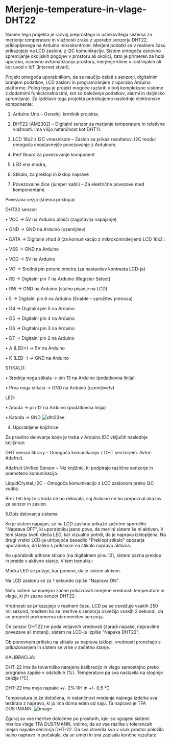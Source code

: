 # Merjenje-temperature-in-vlage-DHT22


Namen tega projekta je razvoj preprostega in učinkovitega sistema za merjenje temperature in vlažnosti zraka z uporabo senzorja DHT22, priklopljenega na Arduino mikrokontroler. Merjeni podatki se v realnem času prikazujejo na LCD zaslonu z I2C komunikacijo. Sistem omogoča osnovno spremljanje okoljskih pogojev v prostoru ali okolici, zato je primeren za hobi uporabo, osnovno avtomatizacijo prostora, merjenje klime v rastlinjakih ali kot uvod v IoT (Internet stvari).


Projekt omogoča uporabnikom, da se naučijo delati s senzorji, digitalnim branjem podatkov, LCD zasloni in programiranjem z uporabo Arduino platforme. Poleg tega je projekt mogoče razširiti v bolj kompleksne sisteme z dodatnimi funkcionalnostmi, kot so beleženje podatkov, alarmi in daljinsko spremljanje.
Za izdelavo tega projekta potrebujemo naslednje elektronske komponente:


1.	Arduino Uno – Osrednji krmilnik projekta.

2.	DHT22 (AM2302) – Digitalni senzor za merjenje temperature in relativne vlažnosti. Ima višjo natančnost kot DHT11.

3.	LCD 16x2 z I2C vmesnikom – Zaslon za prikaz rezultatov. I2C modul omogoča enostavnejše povezovanje z Arduinom.

4. Perf Board za povezovanje komponent

5.	LED ena modra,

6.	Stikalo, za preklop in izklop naprave

7.	Povezovalne žice (jumper kabli) – Za električne povezave med komponentami.


Povezava vezja (shema priklopa)

DHT22 senzor:

•	VCC → 5V na Arduino plošči (zagotavlja napajanje)

•	GND → GND na Arduino (ozemljitev)

•	DATA → Digitalni vhod 8 (za komunikacijo z mikrokontrolerjem)
LCD 16x2 :

•	VSS → GND na Arduino 

•	VDD → 5V na Arduino 

•	VO → Srednji pin potenciometra (za nastavitev kontrasta LCD-ja)

•	RS → Digitalni pin 7 na Arduino (Register Select)

•	RW → GND na Arduino (stalno pisanje na LCD)

•	E → Digitalni pin 6 na Arduino (Enable – sprožitev prenosa)

•	D4 → Digitalni pin  5 na Arduino

•	D5 → Digitalni pin 4 na Arduino 

•	D6 → Digitalni pin 3 na Arduino 

•	D7 → Digitalni pin 2 na Arduino 

•	A (LED+) → 5V na Arduino 

•	K (LED−) → GND na Arduino


STIKALO: 

•	Srednja noga stikala → pin 13 na Arduino (podatkovna linija)

•	Prva noga stikala → GND na Arduino (ozemljivetv)


LED: 

•	Anoda → pin 12 na Arduino (podatkovna linija)

•	Katoda → GND
![dht22ee](https://github.com/user-attachments/assets/e51236a1-dfbb-4972-bbf9-433419e6d3ff)


4. Uporabljene knjižnice 

 

Za pravilno delovanje kode je treba v Arduino IDE vključiti naslednje knjižnice: 

DHT sensor library – Omogoča komunikacijo z DHT senzorjem. Avtor: Adafruit. 

Adafruit Unified Sensor – Niz knjižnic, ki podpirajo različne senzorje in poenoteno komunikacijo. 

LiquidCrystal_I2C – Omogoča komunikacijo z LCD zaslonom preko I2C vodila. 

Brez teh knjižnic koda ne bo delovala, saj Arduino ne bo prepoznal ukazov za senzor in zaslon.


5.Opis delovanja sistema


Ko je sistem napajan, se na LCD zaslonu prikaže začetno sporočilo "Naprava OFF", ki uporabniku jasno pove, da merilni sistem še ni aktiven. V tem stanju sveti rdeča LED, kar vizualno potrdi, da je naprava izklopljena. Na drugi vrstici LCD-ja utripajoče besedilo "Preklopi stikalo" opozarja uporabnika, da lahko s pritiskom na stikalo napravo aktivira.


Ko uporabnik pritisne stikalo (na digitalnem pinu 13), sistem zazna preklop in preide v aktivno stanje. V tem trenutku:

Modra LED se prižge, kar pomeni, da je sistem aktiven.

Na LCD zaslonu se za 1 sekundo izpiše "Naprava ON".

Nato sistem samodejno začne prikazovati merjene vrednosti temperature in vlage, ki jih zazna senzor DHT22.

Vrednosti se prikazujejo v realnem času, LCD pa se osvežuje vsakih 250 milisekund, medtem ko se meritve s senzorja osvežijo vsakih 2 sekundi, da se prepreči prekomerna obremenitev senzorja.

Če senzor DHT22 ne poda veljavnih vrednosti (zaradi napake, nepravilne povezave ali motenj), sistem na LCD-ju izpiše "Napaka DHT22".

Ob ponovnem pritisku na stikalo se naprava izklopi, vrednosti prenehajo s prikazovanjem in sistem se vrne v začetno stanje.

KALIBRACIJA:

DHT-22 ima že tovarniško narejeno kalibracijo in vlago samostojno preko programa zapiše v odstotkih (%). Temperaturo pa sva nastavila na stopinje celzija (°C)

DHT-22 ima mejo napake +/- 2% RH in +/- 0,5 °C

Temperatura je že določena, in natančnost merjenja najnega izdelka sva testirala z napravo, ki jo ima doma eden od naju. Ta naprava je TFA DUSTMANN.
![image](https://github.com/user-attachments/assets/49e4fa58-6fa5-49ad-afc8-de957803c528)


Zgoraj so vse meritve določene po prostorih, kjer so vgrajeni sistemi merilca vlage TFA DUSTMANN, vidimo, da so vse razlike v tolerancah mejah napake senzorja DHT-22. Da sva izmerila sva v vsak prostor položila najno napravo in počakala, da se umeri in sva zapisala končne rezultate.








